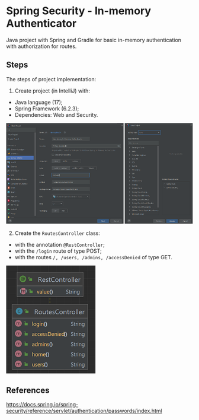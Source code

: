 # Spring Security - In-memory Authenticator
Java project with Spring and Gradle for basic in-memory authentication with authorization for routes.

## Steps
The steps of project implementation:

1. Create project (in IntelliJ) with:
- Java language (17);
- Spring Framework (6.2.3);
- Dependencies: Web and Security.

![Image-01-IntelliJ](images/Img-01-IntelliJ.png)

2. Create the `RoutesController` class:
- with the annotation `@RestController`;
- with the `/login` route of type POST;
- with the routes `/, /users, /admins, /accessDenied` of type GET.

![Image-02-RoutesController](images/Img-02-UML-Class-RoutesController.png)


## References
https://docs.spring.io/spring-security/reference/servlet/authentication/passwords/index.html